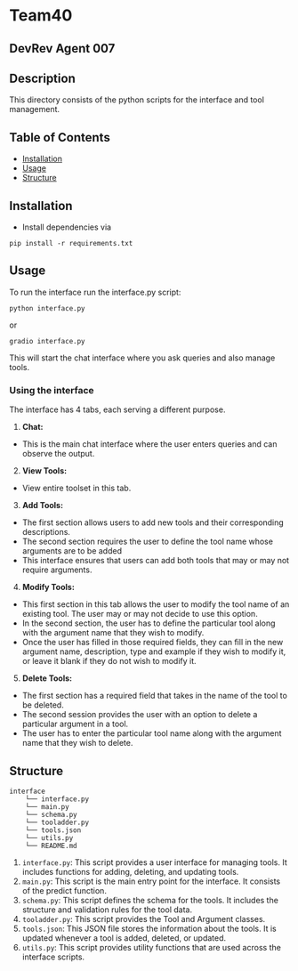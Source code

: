 # Team40
## DevRev Agent 007 


## Description
This directory consists of the python scripts for the interface and tool management.

## Table of Contents

- [Installation](#installation)
- [Usage](#usage)
- [Structure](#Structure)

## Installation
- Install dependencies via
```
pip install -r requirements.txt
```

## Usage
To run the interface run the interface.py script:
```
python interface.py
```
or
```
gradio interface.py
```
This will start the chat interface where you ask queries and also manage tools.

### Using the interface
The interface has 4 tabs, each serving a different purpose.

1. **Chat:**
- This is the main chat interface where the user enters queries and can observe the output.
2. **View Tools:**
- View entire toolset in this tab.
3. **Add Tools:**
- The first section allows users to add new tools and their corresponding descriptions.
- The second section requires the user to define the tool name whose arguments are to be added
- This interface ensures that users can add both tools that may or may not require arguments.

4. **Modify Tools:**
- This first section in this tab allows the user to modify the tool name of an existing tool. The user may or may not decide to use this option.
- In the second section, the user has to define the particular tool along with the argument name that they wish to modify.
- Once the user has filled in those required fields, they can fill in the new argument name, description, type and example if they wish to modify it, or leave it blank if they do not wish to modify it.   

5. **Delete Tools:**
- The first section has a required field that takes in the name of the tool to be deleted.
- The second session provides the user with an option to delete a particular argument in a tool.
- The user has to enter the particular tool name along with the argument name that they wish to delete. 


## Structure
```
interface
    └── interface.py
    └── main.py
    └── schema.py
    └── tooladder.py
    └── tools.json
    └── utils.py
    └── README.md
```
1. `interface.py`: 
This script provides a user interface for managing tools. It includes functions for adding, deleting, and updating tools.
2. `main.py`: 
This script is the main entry point for the interface. It consists of the predict function.
3. `schema.py`: 
This script defines the schema for the tools. It includes the structure and validation rules for the tool data.
4. `tooladder.py`: 
This script provides the Tool and Argument classes.
5. `tools.json`:
This JSON file stores the information about the tools. It is updated whenever a tool is added, deleted, or updated.
6. `utils.py`:
This script provides utility functions that are used across the interface scripts.


